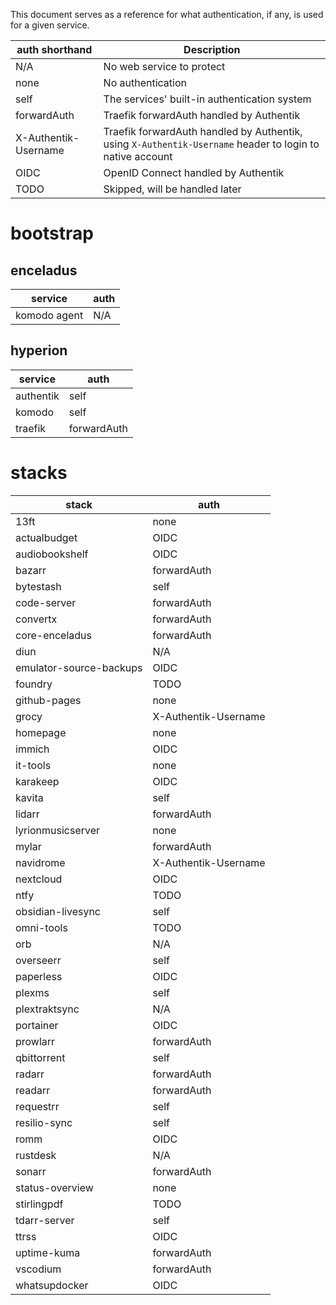 This document serves as a reference for what authentication, if any, is used for a given service.

| auth shorthand          | Description                                  |
| ----------------------- | -------------------------------------------- |
| N/A                     | No web service to protect                    |
| none                    | No authentication                            |
| self                    | The services' built-in authentication system |
| forwardAuth             | Traefik forwardAuth handled by Authentik     |
| X-Authentik-Username    | Traefik forwardAuth handled by Authentik, using `X-Authentik-Username` header to login to native account |
| OIDC                    | OpenID Connect handled by Authentik          |
| TODO                    | Skipped, will be handled later               |


# bootstrap
## enceladus
| service         | auth        |
| --------------- | ----------- |
| komodo agent    | N/A         |
## hyperion
| service   | auth        |
| --------- | ----------- |
| authentik | self        |
| komodo    | self        |
| traefik   | forwardAuth |
# stacks

| stack                     | auth |
| ------------------------- | ---- |
| 13ft                      | none |
| actualbudget              | OIDC |
| audiobookshelf            | OIDC |
| bazarr                    | forwardAuth |
| bytestash                 | self |
| code-server               | forwardAuth |
| convertx                  | forwardAuth |
| core-enceladus            | forwardAuth |
| diun                      | N/A |
| emulator-source-backups   | OIDC |
| foundry                   | TODO |
| github-pages              | none |
| grocy                     | X-Authentik-Username |
| homepage                  | none |
| immich                    | OIDC |
| it-tools                  | none |
| karakeep                  | OIDC |
| kavita                    | self |
| lidarr                    | forwardAuth |
| lyrionmusicserver         | none |
| mylar                     | forwardAuth |
| navidrome                 | X-Authentik-Username |
| nextcloud                 | OIDC |
| ntfy                      | TODO |
| obsidian-livesync         | self |
| omni-tools                | TODO |
| orb                       | N/A |
| overseerr                 | self |
| paperless                 | OIDC |
| plexms                    | self |
| plextraktsync             | N/A |
| portainer                 | OIDC |
| prowlarr                  | forwardAuth |
| qbittorrent               | self |
| radarr                    | forwardAuth |
| readarr                   | forwardAuth |
| requestrr                 | self |
| resilio-sync              | self |
| romm                      | OIDC |
| rustdesk                  | N/A |
| sonarr                    | forwardAuth |
| status-overview           | none |
| stirlingpdf               | TODO |
| tdarr-server              | self |
| ttrss                     | OIDC |
| uptime-kuma               | forwardAuth |
| vscodium                  | forwardAuth |
| whatsupdocker             | OIDC |